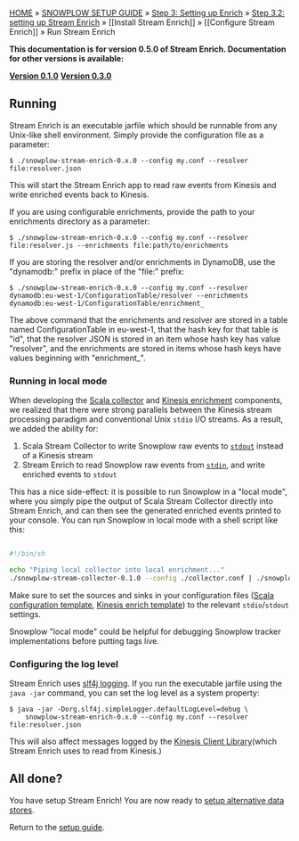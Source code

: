 <a name="top" />

[HOME](Home) » [SNOWPLOW SETUP GUIDE](Setting-up-Snowplow) » [Step 3: Setting up Enrich](Setting-up-enrich) » [Step 3.2: setting up Stream Enrich](setting-up-stream-enrich) » [[Install Stream Enrich]] » [[Configure Stream Enrich]] » Run Stream Enrich

**This documentation is for version 0.5.0 of Stream Enrich. Documentation for other versions is available:**

**[Version 0.1.0][v0.1]**
**[Version 0.3.0][v0.3]**

## Running

Stream Enrich is an executable jarfile which should be runnable from any Unix-like shell environment. Simply provide the configuration file as a parameter:

    $ ./snowplow-stream-enrich-0.x.0 --config my.conf --resolver file:resolver.json

This will start the Stream Enrich app to read raw events from Kinesis and write enriched events back to Kinesis.

If you are using configurable enrichments, provide the path to your enrichments directory as a parameter:

    $ ./snowplow-stream-enrich-0.x.0 --config my.conf --resolver file:resolver.js --enrichments file:path/to/enrichments

If you are storing the resolver and/or enrichments in DynamoDB, use the "dynamodb:" prefix in place of the "file:" prefix:

    $ ./snowplow-stream-enrich-0.x.0 --config my.conf --resolver dynamodb:eu-west-1/ConfigurationTable/resolver --enrichments dynamodb:eu-west-1/ConfigurationTable/enrichment_

The above command that the enrichments and resolver are stored in a table named ConfigurationTable in eu-west-1, that the hash key for that table is "id", that the resolver JSON is stored in an item whose hash key has value "resolver", and the enrichments are stored in items whose hash keys have values beginning with "enrichment_".

### Running in local mode

When developing the [Scala collector](Setting-up-the-Scala-Stream-Collector) and [Kinesis enrichment](setting-up-stream-enrich) components, we realized that there were strong parallels between the Kinesis stream processing paradigm and conventional Unix `stdio` I/O streams. As a result, we added the ability for:

1. Scala Stream Collector to write Snowplow raw events to [`stdout`][scala-out] instead of a Kinesis stream
2. Stream Enrich to read Snowplow raw events from [`stdin`][kinesis-in], and write enriched events to `stdout`

This has a nice side-effect: it is possible to run Snowplow in a "local mode", where you simply pipe the output of Scala Stream Collector directly into Stream Enrich, and can then see the generated enriched events printed to your console. You can run Snowplow in local mode with a shell script like this:

```sh

#!/bin/sh

echo "Piping local collector into local enrichment..."
./snowplow-stream-collector-0.1.0 --config ./collector.conf | ./snowplow-kinesis-enrich-0.1.0 --config ./enrich.conf

```

Make sure to set the sources and sinks in your configuration files ([Scala configuration template][scala-template], [Kinesis enrich template][kinesis-template]) to the relevant `stdio`/`stdout` settings.

Snowplow "local mode" could be helpful for debugging Snowplow tracker implementations before putting tags live.

### Configuring the log level

Stream Enrich uses [slf4j logging][logging]. If you run the executable jarfile using the `java -jar` command, you can set the log level as a system property:

    $ java -jar -Dorg.slf4j.simpleLogger.defaultLogLevel=debug \
        snowplow-stream-enrich-0.x.0 --config my.conf --resolver file:resolver.json

This will also affect messages logged by the [Kinesis Client Library][kcl](which Stream Enrich uses to read from Kinesis.)

## All done?

You have setup Stream Enrich! You are now ready to [setup alternative data stores](Setting-up-alternative-data-stores).

Return to the [setup guide](Setting-up-Snowplow).

[v0.1]: https://github.com/snowplow/snowplow/wiki/Run-Scala-Kinesis-Enrich-v0.1
[v0.3]: https://github.com/snowplow/snowplow/wiki/Run-Scala-Kinesis-Enrich-v0.3

[logging]: http://www.slf4j.org/api/org/slf4j/impl/SimpleLogger.html
[kcl]: https://github.com/awslabs/amazon-kinesis-client

[scala-out]: https://github.com/snowplow/snowplow/wiki/Configure-the-Scala-Stream-Collector#2-sinks
[scala-template]: https://github.com/snowplow/snowplow/wiki/Configure-the-Scala-Stream-Collector#template
[kinesis-in]: https://github.com/snowplow/snowplow/wiki/Configure-Scala-Kinesis-Enrich#source
[kinesis-template]: https://github.com/snowplow/snowplow/wiki/Configure-Scala-Kinesis-Enrich#template
